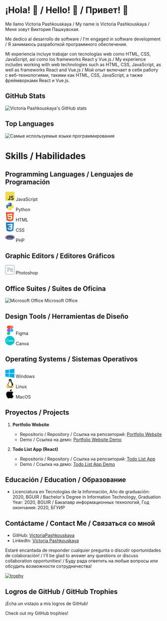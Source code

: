 # ¡Hola! 👋 / Hello! 👋 / Привет! 👋

Me llamo Victoria Pashkouskaya / My name is Victoria Pashkouskaya / Меня зовут Виктория Пашкувская. 

Me dedico al desarrollo de software / I'm engaged in software development / Я занимаюсь разработкой программного обеспечения. 

Mi experiencia incluye trabajar con tecnologías web como HTML, CSS, JavaScript, así como los frameworks React y Vue.js / My experience includes working with web technologies such as HTML, CSS, JavaScript, as well as frameworks React and Vue.js / Мой опыт включает в себя работу с веб-технологиями, такими как HTML, CSS, JavaScript, а также фреймворками React и Vue.js.

## GitHub Stats
![Victoria Pashkouskaya's GitHub stats](https://github-readme-stats.vercel.app/api?username=VictoriaPashkouskaya&show_icons=true&theme=radical&bg_color=000000&text_color=DC143C)

## Top Languages

![Самые используемые языки программирования](https://github-readme-stats.vercel.app/api/top-langs/?username=VictoriaPashkouskaya&layout=compact&bg_color=000000&text_color=DC143C)

# Skills / Habilidades
## Programming Languages / Lenguajes de Programación

<img src="https://raw.githubusercontent.com/devicons/devicon/master/icons/javascript/javascript-original.svg" width="30" height="30" alt="JavaScript"> JavaScript  
<img src="https://raw.githubusercontent.com/devicons/devicon/master/icons/python/python-original.svg" width="30" height="30" alt="Python"> Python  
<img src="https://raw.githubusercontent.com/devicons/devicon/master/icons/html5/html5-original.svg" width="30" height="30" alt="HTML"> HTML  
<img src="https://raw.githubusercontent.com/devicons/devicon/master/icons/css3/css3-original.svg" width="30" height="30" alt="CSS"> CSS  
<img src="https://raw.githubusercontent.com/devicons/devicon/master/icons/php/php-original.svg" width="30" height="30" alt="PHP"> PHP  

## Graphic Editors / Editores Gráficos

<img src="https://raw.githubusercontent.com/devicons/devicon/master/icons/photoshop/photoshop-line.svg" width="30" height="30" alt="Photoshop"> Photoshop  

## Office Suites / Suites de Oficina

<img src="https://raw.githubusercontent.com/devicons/devicon/master/icons/microsoftoffice/microsoftoffice-plain.svg" width="30" height="30" alt="Microsoft Office"> Microsoft Office


## Design Tools / Herramientas de Diseño

<img src="https://raw.githubusercontent.com/devicons/devicon/master/icons/figma/figma-original.svg" width="30" height="30" alt="Figma"> Figma  
<img src="https://raw.githubusercontent.com/devicons/devicon/master/icons/canva/canva-original.svg" width="30" height="30" alt="Canva"> Canva  

## Operating Systems / Sistemas Operativos

<img src="https://raw.githubusercontent.com/devicons/devicon/master/icons/windows8/windows8-original.svg" width="30" height="30" alt="Windows"> Windows  
<img src="https://raw.githubusercontent.com/devicons/devicon/master/icons/linux/linux-original.svg" width="30" height="30" alt="Linux"> Linux  
<img src="https://raw.githubusercontent.com/devicons/devicon/master/icons/apple/apple-original.svg" width="30" height="30" alt="MacOS"> MacOS  





## Proyectos / Projects

1. **Portfolio Website**
   - Repositorio / Repository / Ссылка на репозиторий: [Portfolio Website](https://github.com/VictoriaPashkouskaya/portfolio)
   - Demo / Ссылка на демо: [Portfolio Website Demo](https://victoriapashkouskaya.github.io/portfolio/)

2. **Todo List App (React)**
   - Repositorio / Repository / Ссылка на репозиторий: [Todo List App](https://github.com/VictoriaPashkouskaya/todo-list-react)
   - Demo / Ссылка на демо: [Todo List App Demo](https://victoriapashkouskaya.github.io/todo-list-react/)

## Educación / Education / Образование

- Licenciatura en Tecnologías de la Información, Año de graduación: 2020, BGUIR / Bachelor's Degree in Information Technology, Graduation Year: 2020, BGUIR / Бакалавр информационных технологий, Год окончания: 2020, БГУИР

## Contáctame / Contact Me / Связаться со мной

- GitHub: [VictoriaPashkouskaya](https://github.com/VictoriaPashkouskaya)
- LinkedIn: [Victoria Pashkouskaya](https://www.linkedin.com/in/victoria-pashkouskaya/)

Estaré encantada de responder cualquier pregunta o discutir oportunidades de colaboración! / I'll be glad to answer any questions or discuss collaboration opportunities! / Буду рада ответить на любые вопросы или обсудить возможности сотрудничества!

[![trophy](https://github-profile-trophy.vercel.app/?username=VictoriaPashkouskaya)](https://github.com/ryo-ma/github-profile-trophy)


## Logros de GitHub / GitHub Trophies

¡Echa un vistazo a mis logros de GitHub!

Check out my GitHub trophies!


